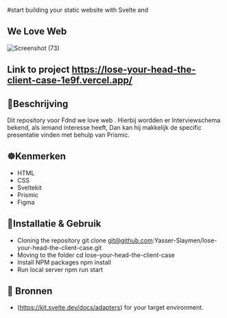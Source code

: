 #start building your static website with Svelte and
## We Love Web

![Screenshot (73)](https://user-images.githubusercontent.com/90189815/205488279-1064c0a9-d95b-491b-bd45-f107adae5428.png)

## Link to project https://lose-your-head-the-client-case-1e9f.vercel.app/


## 🧭Beschrijving
Dit repository voor Fdnd we love web . Hierbij wordden er Interviewschema bekend, als iemand interesse heeft, Dan kan hij makkelijk de specific presentatie vinden met behulp van  Prismic.




## ☸️Kenmerken
* HTML
* CSS
* Sveltekit
* Prismic
* Figma


## 🧭Installatie & Gebruik
* Cloning the repository
git clone git@github.com:Yasser-Slaymen/lose-your-head-the-client-case.git
* Moving to the folder
cd lose-your-head-the-client-case
* Install NPM packages
npm install
* Run local server
npm run start

## 🧭 Bronnen

* (https://kit.svelte.dev/docs/adapters) for your target environment.
